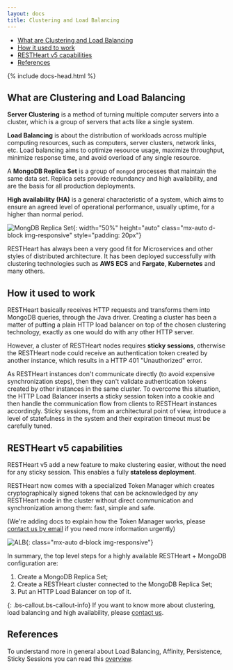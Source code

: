 ```yaml
---
layout: docs
title: Clustering and Load Balancing
---
```


<div markdown="1" class="d-none d-xl-block col-xl-2 order-last bd-toc">

-   [What are Clustering and Load Balancing](#what-are-clustering-and-load-balancing)
-   [How it used to work](#how-it-used-to-work)
-   [RESTHeart v5 capabilities](#restheart-v5-capabilities)
-   [References](#references)

</div>

<div markdown="1" class="col-12 col-md-9 col-xl-8 py-md-3 bd-content">
{% include docs-head.html %}

## What are Clustering and Load Balancing

**Server Clustering** is a method of turning multiple computer servers into a cluster, which is a group of servers that acts like a single system.

**Load Balancing** is about the distribution of workloads across multiple computing resources, such as computers, server clusters, network links, etc. Load balancing aims to optimize resource usage, maximize throughput, minimize response time, and avoid overload of any single resource.

A **MongoDB Replica Set** is a group of `mongod` processes that maintain the same data set. Replica sets provide redundancy and high availability, and are the basis for all production deployments.

**High availability (HA)** is a general characteristic of a system, which aims to ensure an agreed level of operational performance, usually uptime, for a higher than normal period.

![MongDB Replica Set](/images/mongodb_replicaset.png){: width="50%" height="auto" class="mx-auto d-block img-responsive" style="padding: 20px"}

RESTHeart has always been a very good fit for Microservices and other styles of distributed architecture. It has been deployed successfully with clustering technologies such as **AWS ECS** and **Fargate**, **Kubernetes** and many others.

## How it used to work

RESTHeart basically receives HTTP requests and transforms them into MongoDB queries, through the Java driver. Creating a cluster has been a matter of putting a plain HTTP load balancer on top of the chosen clustering technology, exactly as one would do with any other HTTP server.

However, a cluster of RESTHeart nodes requires **sticky sessions**, otherwise the RESTHeart node could receive an authentication token created by another instance, which results in a HTTP 401 "Unauthorized" error.

As RESTHeart instances don't communicate directly (to avoid expensive synchronization steps), then they can't validate authentication tokens created by other instances in the same cluster. To overcome this situation, the HTTP Load Balancer inserts a sticky session token into a cookie and then handle the communication flow from clients to RESTHeart instances accordingly. Sticky sessions, from an architectural point of view, introduce a level of statefulness in the system and their expiration timeout must be carefully tuned.

## RESTHeart v5 capabilities

RESTHeart v5 add a new feature to make clustering easier, without the need for any sticky session. This enables a fully **stateless deployment**.

RESTHeart now comes with a specialized Token Manager which creates cryptographically signed tokens that can be acknowledged by any RESTHeart node in the cluster without direct communication and synchronization among them: fast, simple and safe.

(We're adding docs to explain how the Token Manager works, please [contact us by email](mailto:info@softinstigate.com) if you need more information urgently)

![ALB](/images/alb.png){: class="mx-auto d-block img-responsive"}

In summary, the top level steps for a highly available RESTHeart + MongoDB configuration are:

1. Create a MongoDB Replica Set;
2. Create a RESTHeart cluster connected to the MongoDB Replica Set;
3. Put an HTTP Load Balancer on top of it.

{: .bs-callout.bs-callout-info}
If you want to know more about clustering, load balancing and high availability, please [contact us](/services).

## References

To understand more in general about Load Balancing, Affinity, Persistence, Sticky Sessions you can read this [overview](https://www.haproxy.com/fr/blog/load-balancing-affinity-persistence-sticky-sessions-what-you-need-to-know/).

</div>
